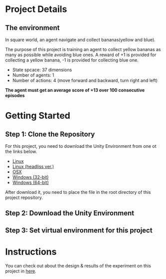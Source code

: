 # Project Details

## The environment

In square world, an agent navigate and collect bananas(yellow and blue).  

The purpose of this project is training an agent to collect yellow bananas as many as possible while avoiding blue ones.
A reward of +1 is provided for collecting a yellow banana, -1 is provided for collecting blue one.

* State spcace: 37 dimensions
* Number of agents: 1
* Number of actions: 4 (move forward and backward, turn right and left)


**The agent must get an average score of +13 over 100 consecutive episodes**


# Getting Started

## Step 1: Clone the Repository

For this project, you need to download the Unity Environment from one ot the links below.

* [Linux](https://s3-us-west-1.amazonaws.com/udacity-drlnd/P1/Banana/Banana_Linux.zip)
* [Linux (headliss ver.)](https://s3-us-west-1.amazonaws.com/udacity-drlnd/P1/Banana/Banana_Linux_NoVis.zip)
* [OSX](https://s3-us-west-1.amazonaws.com/udacity-drlnd/P1/Banana/Banana.app.zip)
* [Windows (32-bit)](https://s3-us-west-1.amazonaws.com/udacity-drlnd/P1/Banana/Banana_Windows_x86.zip)
* [Windows (64-bit)](https://s3-us-west-1.amazonaws.com/udacity-drlnd/P1/Banana/Banana_Windows_x86_64.zip)

After download it, you need to place the file in the root directory of this project repository.

## Step 2: Download the Unity Environment



## Step 3: Set virtual environment for this project

# Instructions

You can check out about the design & results of the experiment on this project in [here]().

